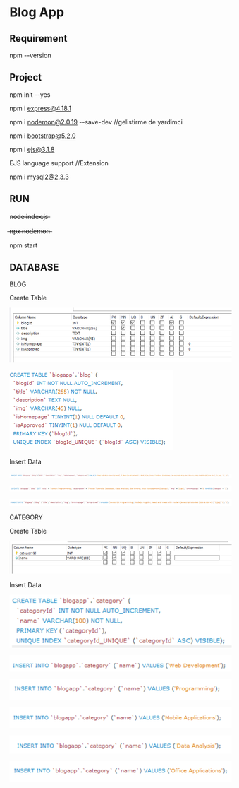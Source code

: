 # Blog App

## Requirement

npm --version

## Project

npm init --yes

npm i express@4.18.1

npm i nodemon@2.0.19 --save-dev //gelistirme de yardimci

npm i bootstrap@5.2.0

npm i ejs@3.1.8

EJS language support //Extension

npm i mysql2@2.3.3

## RUN

n̶o̶d̶e̶ ̶i̶n̶d̶e̶x̶.̶j̶s̶

̶n̶p̶x̶ ̶n̶o̶d̶e̶m̶o̶n̶

npm start

## DATABASE

BLOG

Create Table

![Alt text](./public/images//db-images/image.png)

![Alt text](./public/images//db-images/image-1.png)

Insert Data

![Alt text](./public/images//db-images/image-2.png)

![Alt text](./public/images//db-images/image-3.png)

![Alt text](./public/images//db-images/image-4.png)

CATEGORY

Create Table

![Alt text](./public/images//db-images/image-5.png)

Insert Data

![Alt text](./public/images//db-images/image-6.png)

![Alt text](./public/images//db-images/image-7.png)

![Alt text](./public/images//db-images/image-8.png)

![Alt text](./public/images//db-images/image-9.png)

![Alt text](./public/images//db-images/image-10.png)

![Alt text](./public/images//db-images/image-11.png)
